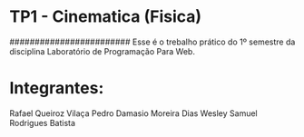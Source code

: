 # **TP1 - Cinematica (Fisica)**
########################
 Esse é o trebalho prático do 1º semestre da disciplina Laboratório de Programação Para Web.
#
# Integrantes:
Rafael Queiroz Vilaça
Pedro Damasio Moreira Dias
Wesley Samuel Rodrigues Batista
